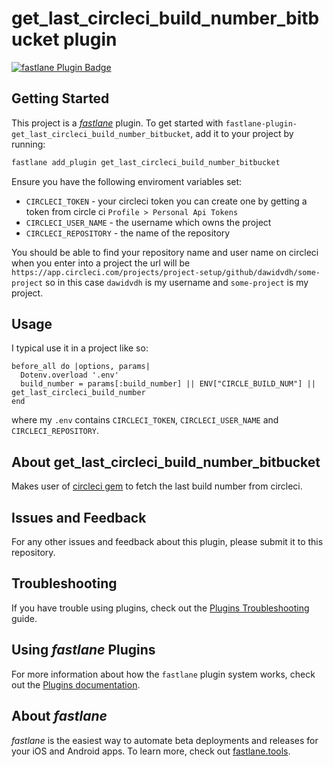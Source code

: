 # get_last_circleci_build_number_bitbucket plugin

[![fastlane Plugin Badge](https://rawcdn.githack.com/fastlane/fastlane/master/fastlane/assets/plugin-badge.svg)](https://rubygems.org/gems/fastlane-plugin-get_last_circleci_build_number)

## Getting Started

This project is a [_fastlane_](https://github.com/fastlane/fastlane) plugin. To get started with `fastlane-plugin-get_last_circleci_build_number_bitbucket`, add it to your project by running:

```bash
fastlane add_plugin get_last_circleci_build_number_bitbucket
```

Ensure you have the following enviroment variables set:

* `CIRCLECI_TOKEN` - your circleci token you can create one by getting a token from circle ci `Profile > Personal Api Tokens`
* `CIRCLECI_USER_NAME` - the username which owns the project
* `CIRCLECI_REPOSITORY` - the name of the repository

You should be able to find your repository name and user name on circleci when you enter into a project the url will be `https://app.circleci.com/projects/project-setup/github/dawidvdh/some-project` so in this case `dawidvdh` is my username and `some-project` is my project.

## Usage

I typical use it in a project like so:

```
before_all do |options, params|
  Dotenv.overload '.env'
  build_number = params[:build_number] || ENV["CIRCLE_BUILD_NUM"] || get_last_circleci_build_number
end
```

where my `.env` contains `CIRCLECI_TOKEN`, `CIRCLECI_USER_NAME` and `CIRCLECI_REPOSITORY`.

## About get_last_circleci_build_number_bitbucket

Makes user of [circleci gem] to fetch the last build number from circleci.

## Issues and Feedback

For any other issues and feedback about this plugin, please submit it to this repository.

## Troubleshooting

If you have trouble using plugins, check out the [Plugins Troubleshooting](https://docs.fastlane.tools/plugins/plugins-troubleshooting/) guide.

## Using _fastlane_ Plugins

For more information about how the `fastlane` plugin system works, check out the [Plugins documentation](https://docs.fastlane.tools/plugins/create-plugin/).

## About _fastlane_

_fastlane_ is the easiest way to automate beta deployments and releases for your iOS and Android apps. To learn more, check out [fastlane.tools](https://fastlane.tools).

[circleci gem]: https://github.com/mtchavez/circleci
